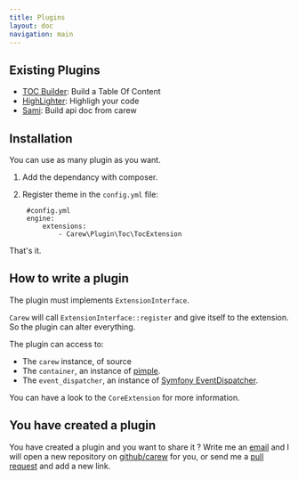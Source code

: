 ```yaml
---
title: Plugins
layout: doc
navigation: main
---
```


Existing Plugins
----------------

* [TOC Builder](https://github.com/carew/plugin-toc#readme): Build a Table Of Content
* [HighLighter](https://github.com/carew/plugin-highlight#readme): Highligh your code
* [Sami](https://github.com/carew/plugin-sami#readme): Build api doc from carew

Installation
------------

You can use as many plugin as you want.

1. Add the dependancy with composer.

1. Register theme in the `config.yml` file:

        #config.yml
        engine:
            extensions:
                - Carew\Plugin\Toc\TocExtension

That's it.

How to write a plugin
---------------------

The plugin must implements `ExtensionInterface`.

`Carew` will call `ExtensionInterface::register` and give itself
to the extension. So the plugin can alter everything.

The plugin can access to:

* The `carew` instance, of source
* The `container`, an instance of [pimple](http://pimple.sensiolabs.org/).
* The `event_dispatcher`, an instance of [Symfony EventDispatcher](https://github.com/symfony/EventDispatcher).

You can have a look to the `CoreExtension` for more information.

You have created a plugin
-------------------------

You have created a plugin and you want to share it ?
Write me an [email](mailto:lyrixx@lyrixx.info) and I will open a new repository on
[github/carew](https://github.com/carew) for you, or send me a
[pull request](https://github.com/carew/carew.github.com/edit/master/_carew/pages/plugins.md)
and add a new link.

